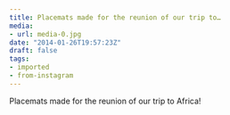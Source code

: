 ```yaml
---
title: Placemats made for the reunion of our trip to…
media:
- url: media-0.jpg
date: "2014-01-26T19:57:23Z"
draft: false
tags:
- imported
- from-instagram
---
```

Placemats made for the reunion of our trip to Africa!
